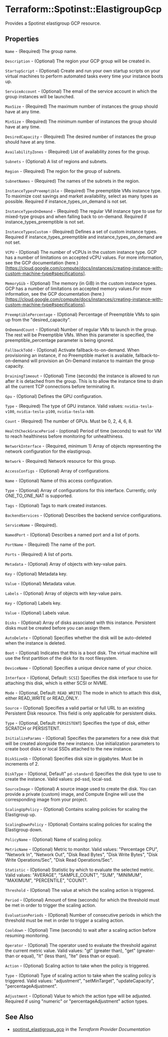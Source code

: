 # Terraform::Spotinst::ElastigroupGcp

Provides a Spotinst elastigroup GCP resource.

## Properties

`Name` - (Required) The group name.

`Description` - (Optional) The region your GCP group will be created in.

`StartupScript` - (Optional) Create and run your own startup scripts on your virtual machines to perform automated tasks every time your instance boots up.

`ServiceAccount` - (Optional) The email of the service account in which the group instances will be launched.

`MaxSize` - (Required) The maximum number of instances the group should have at any time.

`MinSize` - (Required) The minimum number of instances the group should have at any time.

`DesiredCapacity` - (Required) The desired number of instances the group should have at any time.

`AvailabilityZones` - (Required) List of availability zones for the group.

`Subnets` - (Optional) A list of regions and subnets.

`Region` - (Required) The region for the group of subnets.

`SubnetNames` - (Required) The names of the subnets in the region.

`InstanceTypesPreemptible` - (Required) The preemptible VMs instance type. To maximize cost savings and market availability, select as many types as possible. Required if instance_types_on_demand is not set.

`InstanceTypesOnDemand` - (Required) The regular VM instance type to use for mixed-type groups and when falling back to on-demand. Required if instance_types_preemptible is not set.

`InstanceTypesCustom` - (Required) Defines a set of custom instance types. Required if instance_types_preemptible and instance_types_on_demand are not set.

`VCPU` - (Optional) The number of vCPUs in the custom instance type. GCP has a number of limitations on accepted vCPU values. For more information, see the GCP documentation (here.)[https://cloud.google.com/compute/docs/instances/creating-instance-with-custom-machine-type#specifications].

`MemoryGib` - (Optional) The memory (in GiB) in the custom instance types. GCP has a number of limitations on accepted memory values.For more information, see the GCP documentation (here.)[https://cloud.google.com/compute/docs/instances/creating-instance-with-custom-machine-type#specifications].

`PreemptiblePercentage` - (Optional) Percentage of Preemptible VMs to spin up from the "desired_capacity".

`OnDemandCount` - (Optional) Number of regular VMs to launch in the group. The rest will be Preemptible VMs. When this parameter is specified, the preemptible_percentage parameter is being ignored.

`FallbackToOd` - (Optional) Activate fallback-to-on-demand. When provisioning an instance, if no Preemptible market is available, fallback-to-on-demand will provision an On-Demand instance to maintain the group capacity.

`DrainingTimeout` - (Optional) Time (seconds) the instance is allowed to run after it is detached from the group. This is to allow the instance time to drain all the current TCP connections before terminating it.

`Gpu` - (Optional) Defines the GPU configuration.

`Type` - (Required) The type of GPU instance. Valid values: `nvidia-tesla-v100`, `nvidia-tesla-p100`, `nvidia-tesla-k80`.

`Count` - (Required) The number of GPUs. Must be 0, 2, 4, 6, 8.

`HealthCheckGracePeriod` - (optional) Period of time (seconds) to wait for VM to reach healthiness before monitoring for unhealthiness.

`NetworkInterface` - (Required, minimum 1) Array of objects representing the network configuration for the elastigroup.

`Network` - (Required) Network resource for this group.

`AccessConfigs` - (Optional) Array of configurations.

`Name` - (Optional) Name of this access configuration.

`Type` - (Optional) Array of configurations for this interface. Currently, only ONE_TO_ONE_NAT is supported.

`Tags` - (Optional) Tags to mark created instances.

`BackendServices` - (Optional) Describes the backend service configurations.

`ServiceName` - (Required).

`NamedPort` - (Optional) Describes a named port and a list of ports.

`PortName` - (Required) The name of the port.

`Ports` - (Required) A list of ports.

`Metadata` - (Optional) Array of objects with key-value pairs.

`Key` - (Optional) Metadata key.

`Value` - (Optional) Metadata value.

`Labels` - (Optional) Array of objects with key-value pairs.

`Key` - (Optional) Labels key.

`Value` - (Optional) Labels value.

`Disks` - (Optional) Array of disks associated with this instance. Persistent disks must be created before you can assign them.

`AutoDelete` - (Optional) Specifies whether the disk will be auto-deleted when the instance is deleted.

`Boot` - (Optional) Indicates that this is a boot disk. The virtual machine will use the first partition of the disk for its root filesystem.

`DeviceName` - (Optional) Specifies a unique device name of your choice.

`Interface` - (Optional, Default: `SCSI`) Specifies the disk interface to use for attaching this disk, which is either SCSI or NVME.

`Mode` - (Optional, Default: `READ_WRITE`) The mode in which to attach this disk, either READ_WRITE or READ_ONLY.

`Source` - (Optional) Specifies a valid partial or full URL to an existing Persistent Disk resource. This field is only applicable for persistent disks.

`Type` - (Optional, Default: `PERSISTENT`) Specifies the type of disk, either SCRATCH or PERSISTENT.

`InitializeParams` - (Optional) Specifies the parameters for a new disk that will be created alongside the new instance. Use initialization parameters to create boot disks or local SSDs attached to the new instance.

`DiskSizeGb` - (Optional) Specifies disk size in gigabytes. Must be in increments of 2.

`DiskType` - (Optional, Default" `pd-standard`) Specifies the disk type to use to create the instance. Valid values: pd-ssd, local-ssd.

`SourceImage` - (Optional) A source image used to create the disk. You can provide a private (custom) image, and Compute Engine will use the corresponding image from your project.

`ScalingUpPolicy` - (Optional) Contains scaling policies for scaling the Elastigroup up.

`ScalingDownPolicy` - (Optional) Contains scaling policies for scaling the Elastigroup down.

`PolicyName` - (Optional) Name of scaling policy.

`MetricName` - (Optional) Metric to monitor. Valid values: "Percentage CPU", "Network In", "Network Out", "Disk Read Bytes", "Disk Write Bytes", "Disk Write Operations/Sec", "Disk Read Operations/Sec".

`Statistic` - (Optional) Statistic by which to evaluate the selected metric. Valid values: "AVERAGE", "SAMPLE_COUNT", "SUM", "MINIMUM", "MAXIMUM", "PERCENTILE", "COUNT".

`Threshold` - (Optional) The value at which the scaling action is triggered.

`Period` - (Optional) Amount of time (seconds) for which the threshold must be met in order to trigger the scaling action.

`EvaluationPeriods` - (Optional) Number of consecutive periods in which the threshold must be met in order to trigger a scaling action.

`Cooldown` - (Optional) Time (seconds) to wait after a scaling action before resuming monitoring.

`Operator` - (Optional) The operator used to evaluate the threshold against the current metric value. Valid values: "gt" (greater than), "get" (greater-than or equal), "lt" (less than), "lte" (less than or equal).

`Action` - (Optional) Scaling action to take when the policy is triggered.

`Type` - (Optional) Type of scaling action to take when the scaling policy is triggered. Valid values: "adjustment", "setMinTarget", "updateCapacity", "percentageAdjustment".

`Adjustment` - (Optional) Value to which the action type will be adjusted. Required if using "numeric" or "percentageAdjustment" action types.


## See Also

* [spotinst_elastigroup_gcp](https://www.terraform.io/docs/providers/spotinst/r/elastigroup_gcp.html) in the _Terraform Provider Documentation_
